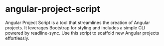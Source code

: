 # angular-project-script

 Angular Project Script is a tool that streamlines the creation of Angular projects. It leverages Bootstrap for styling and includes a simple CLI powered by readline-sync. Use this script to scaffold new Angular projects effortlessly.
